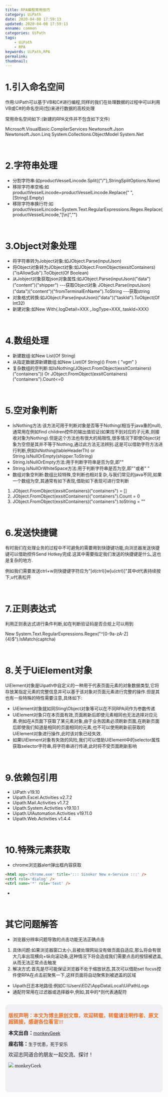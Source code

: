 ```yaml
---
title: RPA编程常用技巧
category: UiPath
date: 2020-04-08 17:59:13
updated: 2020-04-08 17:59:13
enname: common
categories: UiPath
tags:
	- UiPath
	- RPA
keywords: UiPath,RPA
permalink:
thumbnail:
---
```


# 1.引入命名空间

作用:UiPath可以基于VB和C#进行编程,同样的我们在处理数据的过程中可以利用VB或C#的命名空间(包)来进行数据的高校处理<!--more-->

常用命名空间如下:(新建的RPA文件并不包含如下文件)

Microsoft.VisualBasic.CompilerServices
Newtonsoft.Json
Newtonsoft.Json.Linq
System.Collections.ObjectModel
System.Net

</br>

# 2.字符串处理

- 分割字符串:如productVesselLincode.Split({"/"},StringSplitOptions.None)
- 移除字符串空格:如productVesselLincode=productVesselLincode.Replace(" ", [String].Empty)
- 移除字符串换行符:如productVesselLincode=System.Text.RegularExpressions.Regex.Replace(productVesselLincode,"[\n]","")

</br>

# 3.Object对象处理

- 将字符串转为Jobject对象:如JObject.Parse(inputJson)
- 将Object对象转为JObject对象:如JObject.FromObject(exsitContainers)("isAllowSub").ToObject(Of Boolean)
- 从Jobject对象获取json对象属性:如JObject.Parse(inputJson)("data")("content")("shipper")   ---获取Object对象      JObject.Parse(inputJson)("data")("content")("fromTerminalEnName").ToString   ---获取string
- 对象格式转换:如JObject.Parse(inputJson)("data")("taskId").ToObject(Of Int32)
- 新建对象:如New With{.logDetail=XXX ,.logType=XXX,.taskId=XXX}

</br>

# 4.数组处理

- 新建数组:如New List(Of String)
- 从指定数据源新建数组:如New List(Of String)() From { "vgm" }
- 复杂数组的空判断:如IsNothing(JObject.FromObject(exsitContainers)("containers")) Or JObject.FromObject(exsitContainers)("containers").Count<=0

</br>

# 5.空对象判断

- IsNothing方法:该方法可用于判断对象是否等于Nothing(相当于java重的null),通常用在例如find children控件的输出值验证(如果找不到对应的子元素,则接收对象为Nothing).但是这个方法也有很大的局限性,很多情况下即使Object对象为空但是其并不等于Nothing,通过此方法无法辨别.这是可以借助字符方法进行判断,例如IsNothing(tableHeaderTh) or String.IsNullOrEmpty(shipper.ToString)
- String.IsNullOrEmpty方法:用于判断字符串是否为空,即""
- String.IsNullOrWhiteSpace方法:用于判断字符串是否为空,即""或者" "
- 数组对象空判断:数组比较特殊,空判断也相对复杂,与我们常见的java不同,如果一个数组为空,其通常有如下表现,借助如下表现可进行空判断

1. JObject.FromObject(exsitContainers)("containers") = []
2. JObject.FromObject(exsitContainers)("containers").Count = 0
3. JObject.FromObject(exsitContainers)("containers").toString = ""

</br>

# 6.发送快捷键

有时我们在处理业务的过程中不可避免的需要用到快捷键功能,向浏览器发送快捷键可以借助控件Send Hotkey完成.这其中需要指定我们发送的快捷键是什么,这也是复杂的地方.

例如我们需要发送ctrl+w则快捷键字符应为"[d(ctrl)]w[u(ctrl)]"其中d代表持续按下,u代表松开

</br>

# 7.正则表达式

利用正则表达式进行条件判断,如在判断验证码是否合规上可以用到

New System.Text.RegularExpressions.Regex("^[0-9a-zA-Z]{4}$").IsMatch(captcha)

</br>

# 8.关于UiElement对象

UiElement对象是Uipath中自定义的一种用于代表页面元素的对象数据类型,它将存放某指定元素的完整信息并可以基于该对象对页面元素进行完整的操作.但是其也有一些特殊的特性需要注意,具体如下:

- UiElement对象就如同Sting\Object对象等可以在不同RPA间作为参数传递
- UiElement对象只在本页面有效,页面刷新后即使元素相同也无法选择对应元素.例如在A页面下获取了某元素对象,由于业务因素必须刷新页面,在刷新页面后即使我们知道是相同的页面相同的元素,也不可以使用刷新前获取的UiElement对象进行操作,此时该对象已经失效.
- 如果UiElement对象有失效的风险,我们可以借助UiElement中的selector属性获取selector字符串,将字符串进行传递,此时将不受页面刷新影响

</br>

# 9.依赖包引用

- UiPath v19.10
- Uipath.Excel.Activities  v2.7.2
- Uipath.Mail.Activities   v1.7.2
- Uipath.System.Activities   v19.10.1
- Uipath.UIAutomation.Activities   v19.11.0
- Uipath.Web.Activities   v1.4.4

</br>

# 10.特殊元素获取

- chrome浏览器alert弹出框内容获取

```html
<html app='chrome.exe' title='::: Sinokor New e-Service :::' />
<ctrl role='dialog' />
<ctrl name='*' role='text' />
```

- 

</br>

# 其它问题解答

- 浏览器分辨率问题导致的点击功能无法正确点击

1. 具体问题:如果浏览器窗口太小,且被处理网站没有做页面自适应,那么将会有很大几率出现横向+纵向滚动条,这种情况下将会造成我们需要点击的按钮被遮盖,从而无法正常点击触发
2. 解决方式:首先是尽可能保证浏览器不处于缩放状态,其次可以借助set focus控件使RPA在点击前聚焦一下,这样页面将自动聚焦到被遮盖的区域

- Uipath日志本地路径:例如C:\Users\EDZ\AppData\Local\UiPath\Logs
- 通配符常用在过滤器或选择器中,例如<webctrl class='*inputField hal-input hal-olb-input sizeSmall*' tag='INPUT' />,其中的*则代表通配符






</br>

<script>
var _hmt = _hmt || [];
(function() {
  var hm = document.createElement("script");
  hm.src = "https://hm.baidu.com/hm.js?2f798e6b269c8a40f12bef25d7f1876d";
  var s = document.getElementsByTagName("script")[0]; 
  s.parentNode.insertBefore(hm, s);
})();
</script>

<div style="height:260px; background-color:rgb(238,240,244); padding:10px;border-radius:10px;">
    <p style="color:#f36c21;font:bold 16px/20px 'kaiTi';">
      版权声明：本文为博主原创文章，欢迎转载，转载请注明作者、原文超链接，感谢各位看官!!!
    </p>
    <p>
      <span style="font:bold 16px/20px 'kaiTi';">本文出自：</span><a href="https://monkeyGeek369.github.io">monkeyGeek</a> 
    </p>
    <p>
      <span style="font:bold 16px/20px 'kaiTi';">座右铭：</span><span>生于忧患，死于安乐</span> 
    </p>
    <p>
      <span style="font:16px/20px 'kaiTi';">欢迎志同道合的朋友一起交流、探讨！</span> 
    </p>
    <img style="height:auto; width:auto;flot:left;" src="../../../../image/monkey64.png" /><span style="font:16px/20px 'kaiTi';flot:left;">   monkeyGeek</span>


